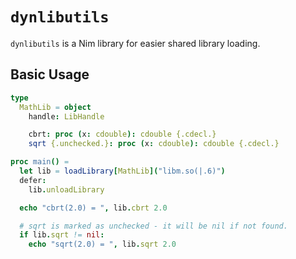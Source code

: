 # `dynlibutils`

`dynlibutils` is a Nim library for easier shared library loading.

## Basic Usage

```Nim
type
  MathLib = object
    handle: LibHandle

    cbrt: proc (x: cdouble): cdouble {.cdecl.}
    sqrt {.unchecked.}: proc (x: cdouble): cdouble {.cdecl.}

proc main() =
  let lib = loadLibrary[MathLib]("libm.so(|.6)")
  defer:
    lib.unloadLibrary

  echo "cbrt(2.0) = ", lib.cbrt 2.0

  # sqrt is marked as unchecked - it will be nil if not found.
  if lib.sqrt != nil:
    echo "sqrt(2.0) = ", lib.sqrt 2.0
```

[//]: # (vim: set sts=4 et sw=4)

